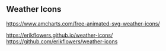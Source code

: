 #

## Weather Icons

https://www.amcharts.com/free-animated-svg-weather-icons/

https://erikflowers.github.io/weather-icons/
https://github.com/erikflowers/weather-icons
